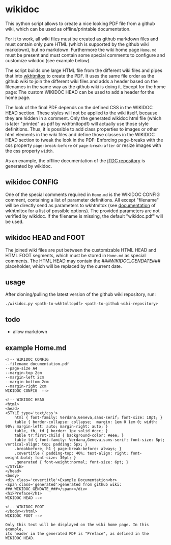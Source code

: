 # wikidoc

This python script allows to create a nice looking PDF file from a github wiki, which can be used as offline/printable documentation.

For it to work, all wiki files must be created as github markdown files and must contain only pure HTML (which is supported by the github wiki markdown), but no markdown. Furthermore the wiki home page `Home.md` must be present and must contain some special comments to configure and customize wikidoc (see example below).

The script builds one large HTML file from the different wiki files and pipes that into [wkhtmltox](http://www.wkhtmltopdf.org/) to create the PDF. It uses the same file order as the github wiki to join the different wiki files and adds a header based on the filenames in the same way as the github wiki is doing it. Except for the home page: The custom WIKIDOC HEAD can be used to add a header for the home page.

The look of the final PDF depends on the defined CSS in the WIKIDOC HEAD section. These styles will not be applied to the wiki itself, because they are hidden in a comment. Only the generated wikidoc html file (which is later "printed" as pdf by wkhtmltopdf) will actually use those style definitions. Thus, it is possible to add class properties to images or other html elements in the wiki files and define those classes in the WIKIDOC HEAD section to tweak the look in the PDF: Enforcing page-breaks with the css property `page-break-before` or `page-break-after` or resize images with the css property `width`. 

As an example, the offline documentation of the [jTDC repository](https://github.com/jobisoft/jTDC/tree/master/documentation) is generated by wikidoc.

## wikidoc CONFIG

One of the special comments required in `Home.md` is the WIKIDOC CONFIG comment, containing a list of parameter definitions. All except "filename" will be directly send as parameters to wkhtmltox (see [documentation](http://wkhtmltopdf.org/usage/wkhtmltopdf.txt) of wkhtmltox for a list of possible options). The provided parameters are not verified by wikidoc. If the filename is missing, the default "wikidoc.pdf" will be used.

## wikidoc HEAD and FOOT

The joined wiki files are put between the customizable HTML HEAD and HTML FOOT segments, which must be stored in `Home.md` as special comments. The HTML HEAD may contain the ###_WIKIDOC_GENDATE_### placeholder, which will be replaced by the current date.


## usage

After cloning/pulling the latest version of the github wiki repository, run:
```
./wikidoc.py <path-to-wkhtmltopdf> <path-to-github-wiki-repository>
```
## todo
 - allow markdown

## example Home.md

```
<!-- WIKIDOC CONFIG
--filename documentation.pdf
--page-size A4
--margin-top 2cm
--margin-left 2cm
--margin-bottom 2cm
--margin-right 2cm
WIKIDOC CONFIG  -->

<!-- WIKIDOC HEAD
<html>
<head>
<STYLE type='text/css'>
    html { font-family: Verdana,Geneva,sans-serif; font-size: 10pt; }
    table { border-collapse: collapse;  margin: 1em 0 1em 0; width: 90%; margin-left: auto; margin-right: auto; }
    table, th, td {	border: 1px solid #ccc; }
    table tr:first-child { background-color: #eee; }
    table td { font-family: Verdana,Geneva,sans-serif; font-size: 8pt; vertical-align: top; padding: 5px; }
    .breakbefore, h1 { page-break-before: always; }
    .covertitle { padding-top: 40%; text-align: right; font-weight:bold; font-size: 30pt; }
    .generated { font-weight:normal; font-size: 6pt; }
</STYLE>
</head>
<body>
<div class='covertitle'>Example Documentation<br>
<span class='generated'>generated from github wiki: ###_WIKIDOC_GENDATE_###</span></div>
<h1>Preface</h1>
WIKIDOC HEAD -->

<!-- WIKIDOC FOOT
</body></html>
WIKIDOC FOOT -->

Only this text will be displayed on the wiki home page. In this example, 
its header in the generated PDF is "Preface", as defined in the WIKIDOC HEAD.

```
